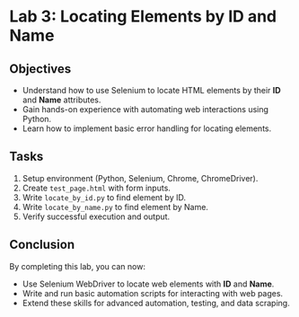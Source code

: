 # Lab 3: Locating Elements by ID and Name

## Objectives
- Understand how to use Selenium to locate HTML elements by their **ID** and **Name** attributes.
- Gain hands-on experience with automating web interactions using Python.
- Learn how to implement basic error handling for locating elements.

## Tasks
1. Setup environment (Python, Selenium, Chrome, ChromeDriver).
2. Create `test_page.html` with form inputs.
3. Write `locate_by_id.py` to find element by ID.
4. Write `locate_by_name.py` to find element by Name.
5. Verify successful execution and output.

## Conclusion
By completing this lab, you can now:
- Use Selenium WebDriver to locate web elements with **ID** and **Name**.
- Write and run basic automation scripts for interacting with web pages.
- Extend these skills for advanced automation, testing, and data scraping.
